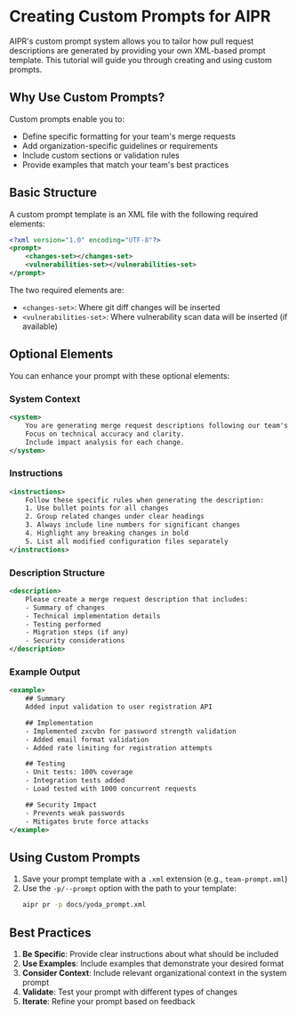 # Creating Custom Prompts for AIPR

AIPR's custom prompt system allows you to tailor how pull request descriptions are generated by providing your own XML-based prompt template. This tutorial will guide you through creating and using custom prompts.

## Why Use Custom Prompts?

Custom prompts enable you to:
- Define specific formatting for your team's merge requests
- Add organization-specific guidelines or requirements
- Include custom sections or validation rules
- Provide examples that match your team's best practices

## Basic Structure

A custom prompt template is an XML file with the following required elements:
```xml
<?xml version="1.0" encoding="UTF-8"?>
<prompt>
    <changes-set></changes-set>
    <vulnerabilities-set></vulnerabilities-set>
</prompt>
```

The two required elements are:
- `<changes-set>`: Where git diff changes will be inserted
- `<vulnerabilities-set>`: Where vulnerability scan data will be inserted (if available)

## Optional Elements

You can enhance your prompt with these optional elements:

### System Context
```xml
<system>
    You are generating merge request descriptions following our team's guidelines.
    Focus on technical accuracy and clarity.
    Include impact analysis for each change.
</system>
```

### Instructions
```xml
<instructions>
    Follow these specific rules when generating the description:
    1. Use bullet points for all changes
    2. Group related changes under clear headings
    3. Always include line numbers for significant changes
    4. Highlight any breaking changes in bold
    5. List all modified configuration files separately
</instructions>
```

### Description Structure
```xml
<description>
    Please create a merge request description that includes:
    - Summary of changes
    - Technical implementation details
    - Testing performed
    - Migration steps (if any)
    - Security considerations
</description>
```

### Example Output
```xml
<example>
    ## Summary
    Added input validation to user registration API

    ## Implementation
    - Implemented zxcvbn for password strength validation
    - Added email format validation
    - Added rate limiting for registration attempts

    ## Testing
    - Unit tests: 100% coverage
    - Integration tests added
    - Load tested with 1000 concurrent requests

    ## Security Impact
    - Prevents weak passwords
    - Mitigates brute force attacks
</example>
```


## Using Custom Prompts

1. Save your prompt template with a `.xml` extension (e.g., `team-prompt.xml`)
2. Use the `-p/--prompt` option with the path to your template:
   ```bash
   aipr pr -p docs/yoda_prompt.xml
   ```

## Best Practices

1. **Be Specific**: Provide clear instructions about what should be included
2. **Use Examples**: Include examples that demonstrate your desired format
3. **Consider Context**: Include relevant organizational context in the system prompt
4. **Validate**: Test your prompt with different types of changes
5. **Iterate**: Refine your prompt based on feedback
